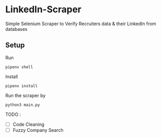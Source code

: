 # LinkedIn-Scraper
Simple Selenium Scraper to Verify Recruiters data &amp; their LinkedIn from databases

## Setup

Run 

`pipenv shell`

Install 

`pipenv install`

Run the scraper by

`python3 main.py`

TODO : 
- [ ] Code Cleaning
- [ ] Fuzzy Company Search
